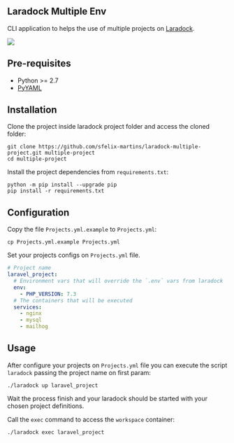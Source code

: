 ## Laradock Multiple Env

CLI application to helps the use of multiple projects on [Laradock](https://laradock.io).

![](https://github.com/sfelix-martins/laradock-multiple-env/workflows/Python%20package/badge.svg)

## Pre-requisites

- Python >= 2.7
- [PyYAML](https://pyyaml.org/wiki/PyYAMLDocumentation)

## Installation

Clone the project inside laradock project folder and access the cloned folder:

```shell script
git clone https://github.com/sfelix-martins/laradock-multiple-project.git multiple-project
cd multiple-project
```

Install the project dependencies from `requirements.txt`:

```shell script
python -m pip install --upgrade pip
pip install -r requirements.txt
```

## Configuration

Copy the file `Projects.yml.example` to `Projects.yml`:

```shell script
cp Projects.yml.example Projects.yml
```

Set your projects configs on `Projects.yml` file.

```yaml
# Project name
laravel_project:
  # Environment vars that will override the `.env` vars from laradock
  env:
    - PHP_VERSION: 7.3
  # The containers that will be executed
  services:
    - nginx
    - mysql
    - mailhog
```

## Usage

After configure your projects on `Projects.yml` file you can execute the script
`laradock` passing the project name on first param:

```shell script
./laradock up laravel_project
```

Wait the process finish and your laradock should be started with your chosen
project definitions.

Call the `exec` command to access the `workspace` container:

```shell script
./laradock exec laravel_project
```
